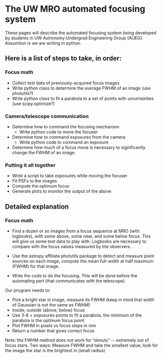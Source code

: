 # The UW MRO automated focusing system

These pages will describe the automated focusing system being developed by students in UW Astronomy Undergrad Engineering Group (AUEG). Assumtion is we are writing in python.

## Here is a list of steps to take, in order:

### Focus math
* Collect test data of previously-acquired focus images
* Write python class to determine the average FWHM of an image (use photutils?)
* Write python class to fit a parabola to a set of points with uncertainties (use scipy.optimize?)

### Camera/telescope communication
* Determine how to command the focusing mechanism
  * Write python code to move the focuser
* Determine how to command exposures from the camera
  * Write python code to command an exposure
* Determine how much of a focus move is necessary to significantly change the FWHM of an image.

### Putting it all together
* Write a script to take exposures while moving the focuser
* Fit PSFs to the images
* Compute the optimum focus
* Generate plots to monitor the output of the above

## Detailed explanation

### Focus math
* Find a dozen or so images from a focus sequence at MRO (with logbooks), with some above, some near, and some below focus. This will give us some test data to play with. Logbooks are necessary to compare with the focus values measured by the observers.

* Use the astropy affiliate photutils package to detect and measure point sources on each image, compute the mean full-width at half maximum (FWHM) for that image.

* Write the code to do the focusing. This will be done before the automating part (that communicates with the telescope).

Our program needs to: 
  * Pick a bright star in image, measure its FWHM (keep in mind that width of Gaussian is not the same as FWHM)
  * Inside, outside (above, below) focus
  * Use 3-6 + exposures points to fit a parabola, the minimum of the parabola is the optimum focus point
  * Plot FWHM in pixels vs focus steps in mm
  * Return a number that gives correct focus

Note: the FWHM method does not work for “donuts” -- extremely out of focus stars.
Two ways: Measure FWHM and take the smallest value; look for the image the star is the brightest in (small radius)
